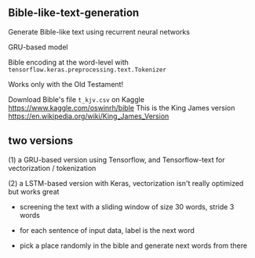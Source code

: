 ## Bible-like-text-generation
Generate Bible-like text using recurrent neural networks

GRU-based model 

Bible encoding at the word-level with `tensorflow.keras.preprocessing.text.Tokenizer`

Works only with the Old Testament!

Download Bible's file `t_kjv.csv` on Kaggle https://www.kaggle.com/oswinrh/bible
This is the King James version https://en.wikipedia.org/wiki/King_James_Version

## two versions

(1) a GRU-based version using Tensorflow, and Tensorflow-text for vectorization / tokenization

(2) a LSTM-based version with Keras, vectorization isn't really optimized but works great 

* screening the text with a sliding window of size 30 words, stride 3 words

* for each sentence of input data, label is the next word

* pick a place randomly in the bible and generate next words from there

